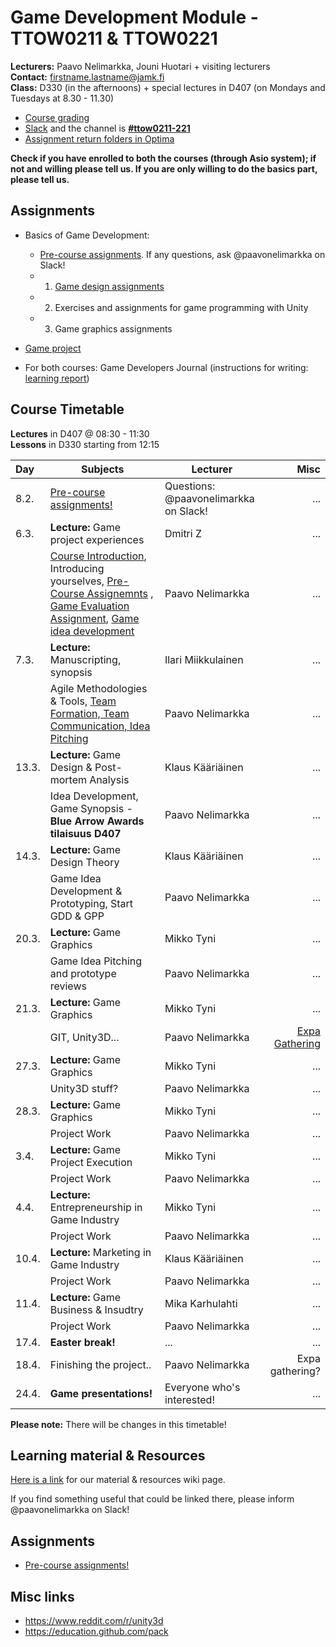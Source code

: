 # Game Development Module - TTOW0211 & TTOW0221

**Lecturers:** Paavo Nelimarkka, Jouni Huotari + visiting lecturers  
**Contact:** firstname.lastname@jamk.fi  
**Class:** D330 (in the afternoons) + special lectures in D407 (on Mondays and Tuesdays at 8.30 - 11.30)  

- [Course grading](https://github.com/JAMK-IT/TTOW0211-221-game-development/wiki/course-grading)
- [Slack](https://jamk-it.slack.com) and the channel is **[#ttow0211-221](https://jamk-it.slack.com/messages/ttow0211-221/)**
- [Assignment return folders in Optima](https://optima.jamk.fi/)

**Check if you have enrolled to both the courses (through Asio system); if not and willing please tell us. If you are only willing to do the basics part, please tell us.**


## Assignments

* Basics of Game Development: 
  * [Pre-course assignments](https://github.com/JAMK-IT/TTOW0211-221-game-development/wiki/pre-course-assignments). If any questions, ask @paavonelimarkka on Slack!
  *	1) [Game design assignments](https://github.com/JAMK-IT/TTOW0211-221-game-development/wiki/Game-design-assignments)
  *	2) Exercises and assignments for game programming with Unity 
  *	3) Game graphics assignments
* [Game project](https://github.com/JAMK-IT/TTOW0211-221-game-development/blob/master/info-project.md)

* For both courses: Game Developers Journal (instructions for writing: [learning report](http://homes.jamk.fi/~huojo/opetus/IIO50Z/LearningReport.pdf))

## Course Timetable

**Lectures** in D407 @ 08:30 - 11:30  
**Lessons** in D330 starting from 12:15

| Day | Subjects | Lecturer | Misc |
|:--------|----------|------|----:|
| 8.2. | [Pre-course assignments!](https://github.com/JAMK-IT/TTOW0211-221-game-development/wiki/pre-course-assignments) | Questions: @paavonelimarkka on Slack! | ... |
| 6.3. | **Lecture:** Game project experiences | Dmitri Z | ... |
|      | [Course Introduction](https://docs.google.com/presentation/d/15LzKXx7TdEPpJ7UOl1YgYsG7cMljwem0od90iRdRZeM/edit?usp=sharing), Introducing yourselves, [Pre-Course Assignemnts](https://github.com/JAMK-IT/TTOW0211-221-game-development/wiki/pre-course-assignments) , [Game Evaluation Assignment](https://github.com/JAMK-IT/TTOW0211-221-game-development/wiki/game-evaluation-assignment), [Game idea development](https://github.com/JAMK-IT/TTOW0211-221-game-development/wiki/Game-Idea-Development) | Paavo Nelimarkka | ... |
| 7.3. | **Lecture:** Manuscripting, synopsis | Ilari Miikkulainen | ... |
|      | Agile Methodologies & Tools, [Team Formation, Team Communication, Idea Pitching]() | Paavo Nelimarkka | ... |
| 13.3. | **Lecture:** Game Design & Post-mortem Analysis | Klaus Kääriäinen | ... |
|       | Idea Development, Game Synopsis - **Blue Arrow Awards tilaisuus D407** | Paavo Nelimarkka | ... |
| 14.3. | **Lecture:** Game Design Theory | Klaus Kääriäinen | ... |
|       | Game Idea Development & Prototyping, Start GDD & GPP | Paavo Nelimarkka | ... |
| 20.3. | **Lecture:** Game Graphics | Mikko Tyni | ... |
|       | Game Idea Pitching and prototype reviews | Paavo Nelimarkka | ... |
| 21.3. | **Lecture:** Game Graphics | Mikko Tyni | ... |
|       | GIT, Unity3D... | Paavo Nelimarkka | [Expa Gathering](https://www.facebook.com/events/1624706311166333/) |
| 27.3. | **Lecture:** Game Graphics | Mikko Tyni | ... |
|       | Unity3D stuff? | Paavo Nelimarkka | ... |
| 28.3. | **Lecture:** Game Graphics | Mikko Tyni | ... |
|       | Project Work | Paavo Nelimarkka | ... |
| 3.4. | **Lecture:** Game Project Execution | Mikko Tyni | ... |
|      | Project Work | Paavo Nelimarkka | ... |
| 4.4. | **Lecture:** Entrepreneurship in Game Industry | Mikko Tyni | ... |
|      | Project Work | Paavo Nelimarkka | ... |
| 10.4. | **Lecture:** Marketing in Game Industry | Klaus Kääriäinen | ... |
|       | Project Work | Paavo Nelimarkka | ... |
| 11.4. | **Lecture:** Game Business & Insudtry | Mika Karhulahti | ... |
|       | Project Work | Paavo Nelimarkka | ... |
| 17.4. | **Easter break!** | ... | ... |
| 18.4. | Finishing the project.. | Paavo Nelimarkka | Expa gathering? |
| 24.4. | **Game presentations!** | Everyone who's interested! | ... |

**Please note:** There will be changes in this timetable!

## Learning material & Resources

[Here is a link](https://github.com/JAMK-IT/TTOW0211-221-game-development/wiki/material) for our material & resources wiki page. 

If you find something useful that could be linked there, please inform @paavonelimarkka on Slack!

## Assignments

- [Pre-course assignments!](https://github.com/JAMK-IT/TTOW0211-221-game-development/wiki/pre-course-assignments)

## Misc links

- https://www.reddit.com/r/unity3d
- https://education.github.com/pack

